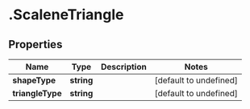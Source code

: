 # .ScaleneTriangle

## Properties

|Name | Type | Description | Notes|
|------------ | ------------- | ------------- | -------------|
|**shapeType** | **string** |  | [default to undefined]|
|**triangleType** | **string** |  | [default to undefined]|



